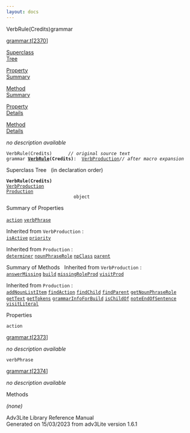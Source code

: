 ```yaml
---
layout: docs
---
```

<span class="title">VerbRule(Credits)</span><span class="type">grammar</span>

[grammar.t](../file/grammar.t.html)\[[2370](../source/grammar.t.html#2370)\]

[Superclass  
Tree](#_SuperClassTree_)

[Property  
Summary](#_PropSummary_)

[Method  
Summary](#_MethodSummary_)

[Property  
Details](#_Properties_)

[Method  
Details](#_Methods_)



*no description available*

`VerbRule(Credits)      `*`// original source text`*  
`grammar `**[`VerbRule`](../object/VerbRule.html)`(Credits)`**` :   `[`VerbProduction`](../object/VerbProduction.html)*`// after macro expansion`*



<span id="_SuperClassTree_"></span>



<span class="hdln">Superclass Tree</span>   (in declaration order)



**`VerbRule(Credits)`**  
[`VerbProduction`](../object/VerbProduction.html)  
[`Production`](../object/Production.html)  
`                         object`  
<span id="_PropSummary_"></span>



<span class="hdln">Summary of Properties</span>  



[`action`](#action) [`verbPhrase`](#verbPhrase)

Inherited from `VerbProduction` :  
[`isActive`](../object/VerbProduction.html#isActive) [`priority`](../object/VerbProduction.html#priority)

Inherited from `Production` :  
[`determiner`](../object/Production.html#determiner) [`nounPhraseRole`](../object/Production.html#nounPhraseRole) [`npClass`](../object/Production.html#npClass) [`parent`](../object/Production.html#parent)

<span id="_MethodSummary_"></span>



<span class="hdln">Summary of Methods</span>  
Inherited from `VerbProduction` :  
[`answerMissing`](../object/VerbProduction.html#answerMissing) [`build`](../object/VerbProduction.html#build) [`missingRoleProd`](../object/VerbProduction.html#missingRoleProd) [`visitProd`](../object/VerbProduction.html#visitProd)

Inherited from `Production` :  
[`addNounListItem`](../object/Production.html#addNounListItem) [`findAction`](../object/Production.html#findAction) [`findChild`](../object/Production.html#findChild) [`findParent`](../object/Production.html#findParent) [`getNounPhraseRole`](../object/Production.html#getNounPhraseRole) [`getText`](../object/Production.html#getText) [`getTokens`](../object/Production.html#getTokens) [`grammarInfoForBuild`](../object/Production.html#grammarInfoForBuild) [`isChildOf`](../object/Production.html#isChildOf) [`noteEndOfSentence`](../object/Production.html#noteEndOfSentence) [`visitLiteral`](../object/Production.html#visitLiteral)

<span id="_Properties_"></span>



<span class="hdln">Properties</span>  



<span id="action"></span>

`action`

[grammar.t](../file/grammar.t.html)\[[2373](../source/grammar.t.html#2373)\]



*no description available*



<span id="verbPhrase"></span>

`verbPhrase`

[grammar.t](../file/grammar.t.html)\[[2374](../source/grammar.t.html#2374)\]



*no description available*



<span id="_Methods_"></span>



<span class="hdln">Methods</span>  



*(none)*



Adv3Lite Library Reference Manual  
Generated on 15/03/2023 from adv3Lite version 1.6.1


